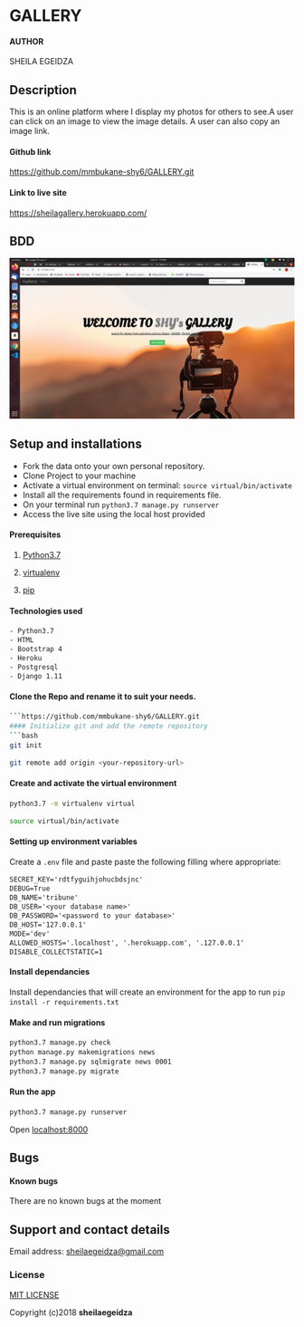 # GALLERY

#### AUTHOR
SHEILA EGEIDZA



## Description
This is an online platform where I display my photos for others to see.A user can click on an image to view the image details. A user can also copy an image link. 

#### Github link
https://github.com/mmbukane-shy6/GALLERY.git

#### Link to live site
https://sheilagallery.herokuapp.com/

## BDD
<img src="/images/home.png"/>


## Setup and installations
* Fork the data onto your own personal repository.
* Clone Project to your machine
* Activate a virtual environment on terminal: `source virtual/bin/activate`
* Install all the requirements found in requirements file.
* On your terminal run `python3.7 manage.py runserver`
* Access the live site using the local host provided


#### Prerequisites
1. [Python3.7](https://www.python.org/downloads/)

2. [virtualenv](https://virtualenv.pypa.io/en/stable/installation/)
3. [pip](https://pip.pypa.io/en/stable/installing/)

#### Technologies used
    - Python3.7
    - HTML
    - Bootstrap 4
    - Heroku
    - Postgresql
    - Django 1.11

#### Clone the Repo and rename it to suit your needs.
```bash
```https://github.com/mmbukane-shy6/GALLERY.git
#### Initialize git and add the remote repository
```bash
git init
```
```bash
git remote add origin <your-repository-url>
```

#### Create and activate the virtual environment
```bash
python3.7 -m virtualenv virtual
```

```bash
source virtual/bin/activate
```

#### Setting up environment variables
Create a `.env` file and paste paste the following filling where appropriate:
```
SECRET_KEY='rdtfyguihjohucbdsjnc'
DEBUG=True
DB_NAME='tribune'
DB_USER='<your database name>'
DB_PASSWORD='<password to your database>'
DB_HOST='127.0.0.1'
MODE='dev'
ALLOWED_HOSTS='.localhost', '.herokuapp.com', '.127.0.0.1'
DISABLE_COLLECTSTATIC=1
```

#### Install dependancies
Install dependancies that will create an environment for the app to run
`pip install -r requirements.txt`

#### Make and run migrations
```bash
python3.7 manage.py check
python manage.py makemigrations news
python3.7 manage.py sqlmigrate news 0001
python3.7 manage.py migrate
```

#### Run the app
```bash
python3.7 manage.py runserver
```
Open [localhost:8000](http://127.0.0.1:8000/)


## Bugs
#### Known bugs
There are no known bugs at the moment 



## Support and contact details
Email address: sheilaegeidza@gmail.com
### License
[MIT LICENSE](LICENCE)

Copyright (c)2018 **sheilaegeidza**
